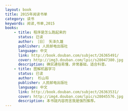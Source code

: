 ```yaml
---
layout: book
title: 2015年阅读书单
category: 读书
keywords: 阅读,书单,2015
books: 
    - title: 程序是怎么跑起来的
      status: 已读
      author: ［日］ 矢泽久雄 
      publisher: 人民邮电出版社
      language: 中文
      link: http://book.douban.com/subject/26365491/
      cover: http://img3.douban.com/lpic/s28047380.jpg
      description: 确实通俗易懂，非常基础，适合科普。
    - title: 图解机器学习
      status: 已读
      author:  杉山将 
      publisher: 人民邮电出版社
      language: 中文
      link: http://book.douban.com/subject/26363531/
      cover: http://img4.douban.com/lpic/s28045576.jpg
      description: 本书就内容而言我是强烈推荐。
---
```


